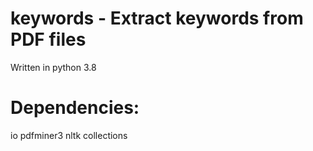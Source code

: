# keywords - Extract keywords from PDF files

Written in python 3.8

# Dependencies:
io
pdfminer3
nltk
collections
